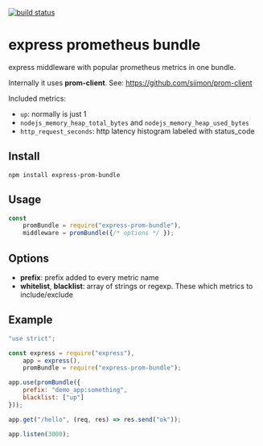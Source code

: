 [![build status](https://api.travis-ci.org/disjunction/express-prom-bundle.png)](https://travis-ci.org/disjunction/express-prom-bundle)

# express prometheus bundle

express middleware with popular prometheus metrics in one bundle.

Internally it uses **prom-client**. See: https://github.com/siimon/prom-client

Included metrics:
    
* `up`: normally is just 1
* `nodejs_memory_heap_total_bytes` and `nodejs_memory_heap_used_bytes`
* `http_request_seconds`: http latency histogram labeled with status_code

## Install

```
npm install express-prom-bundle
```

## Usage

```javascript
const
    promBundle = require("express-prom-bundle"),
    middleware = promBundle({/* options */ });
```

## Options

 * **prefix**:  prefix added to every metric name
 * **whitelist**, **blacklist**: array of strings or regexp. These which metrics to include/exclude

## Example

```javascript
"use strict";

const express = require("express"),
    app = express(),
    promBundle = require("express-prom-bundle");

app.use(promBundle({
    prefix: "demo_app:something",
    blacklist: ["up"]
}));

app.get("/hello", (req, res) => res.send("ok"));

app.listen(3000);
```